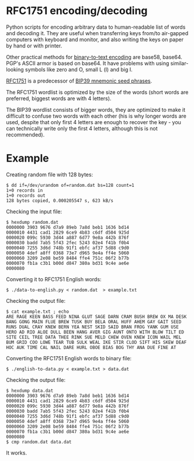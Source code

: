 # RFC1751 encoding/decoding

Python scripts for encoding arbitrary data to human-readable list of words and decoding it. They are useful when transferring keys from/to air-gapped computers with keyboard and monitor, and also writing the keys on paper by hand or with printer.

Other practical methods for [binary-to-text encoding](https://en.wikipedia.org/wiki/Binary-to-text_encoding) are base58, base64. PGP's ASCII armor is based on base64. It have problems with using similar-looking symbols like zero and O, small L (l) and big I.

[RFC1751](https://tools.ietf.org/html/rfc1751) is a predecessor of [BIP39 mnemonic seed phrases](https://en.bitcoin.it/wiki/Seed_phrase).

The RFC1751 wordlist is optimized by the size of the words (short words are preferred, biggest words are with 4 letters).

The BIP39 wordlist consists of bigger words, they are optimized to make it difficult to confuse two words with each other (his is why longer words are used, despite that only first 4 letters are enough to recover the key - you can technically write only the first 4 letters, although this is not recommended).

Example
=======

Creating random file with 128 bytes:

```
$ dd if=/dev/urandom of=random.dat bs=128 count=1
1+0 records in
1+0 records out
128 bytes copied, 0.000205547 s, 623 kB/s
```
Checking the input file:

```
$ hexdump random.dat 
0000000 3903 9676 d7a9 89eb 7a8d beb1 1636 bd14
0000010 4431 cad1 2829 6ce9 4b83 c6df d504 925d
0000020 099c 5930 3d44 a887 6d77 9e8a 442b 876f
0000030 badd 7ab5 5f43 2fec 5243 02e4 f41b f0b4
0000040 7255 3d6d 748b 91f1 ebfc af37 5d88 c9d0
0000050 4def a8ff 0368 73e7 d965 9e4a ff4e 5060
0000060 3209 2e08 be59 8484 ffe4 751c 06f2 b77b
0000070 fb1a c3b1 b00d d847 380a bd31 9c4e ae6e
0000080
```

Converting it to RFC1751 English words:

```
$ ./data-to-english.py < random.dat  > example.txt
```

Checking the output file:

```
$ cat example.txt ; echo
ARE RAGE KEEN BASS FEED NINA GLUT SAGE DARN CRAM BUSH BREW OX MA DESK BANG GONG MAIN FLUE BREW TUSK BUY BELA ORAL HUFF AHEM GAY GAIT SEED RUNS DUAL CRAY KNEW BERN YEA NEST SKID SAID BRAN FROG YANK GUM USE HERO AD RIO ALOE DULL BEEN HANG AVER GIG AUNT ONTO WITH BLOW TILT ED SITE CEIL TREE DATA THEE RINK SUE MELD CHEW OVEN KNEW ICON WAIL MEL BUM GRID COO LOWE TEAR TUB SULK WEAL IKE STIR CLOD SIFT HIS SKEW DEAF HOC AUK TIME CAL NAIL DARE HURL OBOE BIAS BOG THY ANA DUE FINE AT
```

Converting the RFC1751 English words to binary file:

```
$ ./english-to-data.py < example.txt > data.dat
```

Checking the output file:

```
$ hexdump data.dat 
0000000 3903 9676 d7a9 89eb 7a8d beb1 1636 bd14
0000010 4431 cad1 2829 6ce9 4b83 c6df d504 925d
0000020 099c 5930 3d44 a887 6d77 9e8a 442b 876f
0000030 badd 7ab5 5f43 2fec 5243 02e4 f41b f0b4
0000040 7255 3d6d 748b 91f1 ebfc af37 5d88 c9d0
0000050 4def a8ff 0368 73e7 d965 9e4a ff4e 5060
0000060 3209 2e08 be59 8484 ffe4 751c 06f2 b77b
0000070 fb1a c3b1 b00d d847 380a bd31 9c4e ae6e
0000080
$ cmp random.dat data.dat
```

It works.
